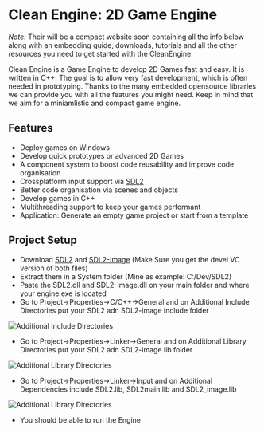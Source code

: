 Clean Engine: 2D Game Engine
==========

_Note:_ Their will be a compact website soon containing all the info below along with an embedding guide, downloads, tutorials and all the other resources you need to get started with the CleanEngine.

Clean Engine is a Game Engine to develop 2D Games fast and easy. It is written in C++. The goal is to allow very fast development, which is often needed in prototyping. Thanks to the many embedded opensource libraries we can provide you with all the features you might need. Keep in mind that we aim for a miniamlistic and compact game engine.


## Features

  * Deploy games on Windows
  * Develop quick prototypes or advanced 2D Games
  * A component system to boost code reusability and improve code organisation
  * Crossplatform input support via [SDL2](http://www.libsdl.org/) 
  * Better code organisation via scenes and objects
  * Develop games in C++
  * Multithreading support to keep your games performant
  * Application: Generate an empty game project or start from a template

## Project Setup
  * Download [SDL2](https://github.com/libsdl-org/SDL/releases) and [SDL2-Image](https://github.com/libsdl-org/SDL_image/releases) (Make Sure you get the devel VC version of both files)
  * Extract them in a System folder (Mine as example: C:/Dev/SDL2)
  * Paste the SDL2.dll and SDL2-Image.dll on your main folder and where your engine.exe is located
  * Go to Project->Properties->C/C++->General and on Additional Include Directories put your SDL2 adn SDL2-image include folder
  
  ![Additional Include Directories](https://i.imgur.com/riRi7kA.png)
  * Go to Project->Properties->Linker->General and on Additional Library Directories put your SDL2 adn SDL2-image lib folder
  
  ![Additional Library Directories](https://i.imgur.com/PMiwVbq.png)
  * Go to Project->Properties->Linker->Input and on Additional Dependencies include SDL2.lib, SDL2main.lib and SDL2_image.lib

  ![Additional Library Directories](https://i.imgur.com/9srJSoU.png)
  * You should be able to run the Engine
